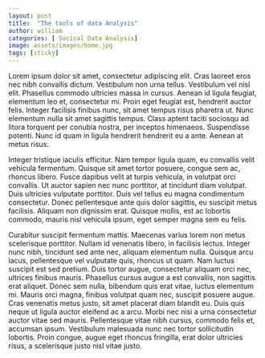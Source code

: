 ```yaml
---
layout: post
title:  "The tools of data Analysis"
author: william
categories: [ Socical Data Analysis]
image: assets/images/home.jpg
tags: [sticky]
---
```

Lorem ipsum dolor sit amet, consectetur adipiscing elit. Cras laoreet eros nec nibh convallis dictum. Vestibulum non urna tellus. Vestibulum vel nisl elit. Phasellus commodo ultricies massa in cursus. Aenean id ligula feugiat, elementum leo et, consectetur mi. Proin eget feugiat est, hendrerit auctor felis. Integer facilisis finibus nunc, sit amet tempus risus pharetra ut. Nunc elementum nulla sit amet sagittis tempus. Class aptent taciti sociosqu ad litora torquent per conubia nostra, per inceptos himenaeos. Suspendisse potenti. Nunc id quam in ligula hendrerit hendrerit eu a ante. Aenean at metus risus.

Integer tristique iaculis efficitur. Nam tempor ligula quam, eu convallis velit vehicula fermentum. Quisque sit amet tortor posuere, congue sem ac, rhoncus libero. Fusce dapibus velit at turpis vehicula, in volutpat orci convallis. Ut auctor sapien nec nunc porttitor, at tincidunt diam volutpat. Duis ultricies vulputate porttitor. Duis vel tellus eu magna condimentum consectetur. Donec pellentesque ante quis dolor sagittis, eu suscipit metus facilisis. Aliquam non dignissim erat. Quisque mollis, est ac lobortis commodo, mauris nisl vehicula ipsum, eget semper magna sem eu felis.

Curabitur suscipit fermentum mattis. Maecenas varius lorem non metus scelerisque porttitor. Nullam id venenatis libero, in facilisis lectus. Integer nunc nibh, tincidunt sed ante nec, aliquam elementum nulla. Quisque arcu lacus, pellentesque vel vulputate quis, rhoncus ut quam. Nam luctus suscipit est sed pretium. Duis tortor augue, consectetur aliquam orci nec, ultrices finibus mauris. Phasellus cursus augue a est convallis, non sagittis erat aliquet. Donec sem nulla, bibendum quis erat vitae, luctus elementum mi. Mauris orci magna, finibus volutpat quam nec, suscipit posuere augue. Cras venenatis metus justo, sit amet placerat diam blandit eu. Duis quis neque ut ligula auctor eleifend ac a arcu. Morbi nec nisi a urna consectetur auctor vitae sed mauris. Pellentesque vitae nibh cursus, commodo felis et, accumsan ipsum. Vestibulum malesuada nunc nec tortor sollicitudin lobortis. Proin congue, augue eget rhoncus fringilla, erat dolor ultricies risus, a scelerisque justo nisl vitae justo.
